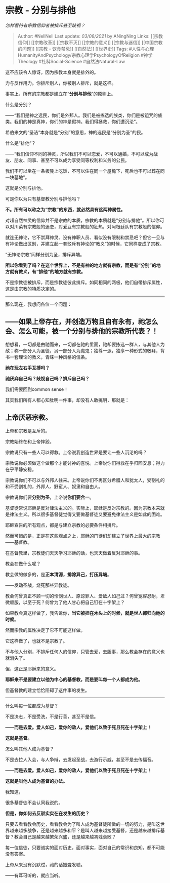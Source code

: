 # 宗教 - 分别与排他
*怎样看待有宗教信仰者被排斥甚至歧视？*

> Author: #NellNell 
Last update: *03/08/2021* by ANingNing
Links: [[宗教信仰]] [[宗教改革]] [[宗教不灭]] [[宗教的意义]] [[宗教与迷信]] [[中国宗教的问题]] [[宗教 - 饮食禁忌]] [[自然法]] [[世界史]]
Tags: #人性与心理HumanityAndPsychology/宗教心理学PsychologyOfReligion #神学Theology #社科Social-Science #自然法Natural-Law 
  

这不应该令人惊讶。因为宗教本身就是排外的。

力与反作用力。你排斥别人，你被别人排斥，就是这样。

事实上，所有的宗教都是建立在“**分别与排他**”的原则上。

什么是分别？

——“我们是神之选民，你们是外邦人。我们是被拣选的族类，你们是被诅咒的族类。我们的神是真神，你们的神是假神。我们得拯救，你们遭沉沦”。

希伯来文的“圣洁”本身就是“分别”的意思，神的选民是“分别为圣”的民。

什么是“排他”？

——“我们信仰不同的神灵，所以我们不可以恋爱，不可以通婚，不可以成为战友、朋友、同事、甚至不可以成为享受同等权利和义务的公民。

我们不可以坐在一条板凳上吃饭，不可以住在同一个屋檐下，死后也不可以葬在同一块墓地”。

这就是分别与排他。

可是你以为只有基督教分别与排他吗？

**不。所有可以称之为“宗教”的东西，就必然具有这两种属性。**

对超自然神灵的信仰并不是宗教的本质，宗教的本质就是“分别与排他”。所以你可以对川菜有宗教般的迷恋，对爱豆有宗教般的狂热，对阿根廷队有宗教般的信仰。

就连无神论，它不崇拜神灵、没有神职人员、看似没有限制和禁忌吧？但它一旦与有神论做出区别，并建立起一套驳斥有神论的“教义”的时候，它同样变成了宗教。

“无神论宗教”同样分别为圣，排斥异端。

**所以你看到了吗？在这个世界上，不是有神的地方就有宗教，而是有“分别”的地方就有教义，有“排他”的地方就有宗教。**

不是宗教徒被排斥，而是宗教徒彼此排斥。如同相同的两极，他们自带排斥属性，这是由宗教的特质决定的。

---

那么现在，我想问各位一个问题：

## **——如果上帝存在，并创造万物且自有永有，祂怎么会、怎么可能，被一个分别与排他的宗教所代表？！**

想想看，一切都是由祂而来，一切都在祂的里面，祂却要拣选一群人，与其他人为敌；称一部分人为圣徒，另一部分人为魔鬼；独尊一派，独享一种形式的敬拜，背书一套理论的教义，青睐一种风格的信条。

**祂在玩左右手互搏吗？**

**祂厌弃自己吗？歧视自己吗？排斥自己吗？**

  

  

我们需要回到common sense！

其实我们所有人都心知肚明一件事，却没有人敢挑明，那就是：

## 上帝厌恶宗教。

上帝和宗教是互斥的。

宗教始终在和上帝摔跤。

宗教说只有一些人可以得救。上帝说我创造世界是要让一些人沉沦的吗？

宗教说你必须做这个做那个才能讨神的喜悦。上帝说你们得救在乎归回安息；得力在乎平静安稳。

宗教说你们不可以与外邦人往来。上帝说你们不再区分希腊人和犹太人，受割礼的和不受割礼的，外邦人、野蛮人、奴隶和自由人。

宗教说你们要**分别为圣**，上帝说**你们要合一**。

  

  

基督徒常说耶稣是反对律法主义的。实际上，耶稣是反对宗教的。因为宗教本来就是律法主义。所以很多基督徒觉得又要做基督徒又要避免律法主义是如此的困难。

耶稣宣告的所有观点，都是与建立宗教的必要条件相排斥。

然而可惜的是，正是在这些观点之上，耶稣的门徒们却建立了世界上最大的宗教——基督教。

在基督教里，宗教徒们天天学习耶稣的话，也天天做着反对耶稣的事。

教会在做什么呢？

教会做的做多的，是**正本清源，排除异己，打压异端**。

——发动圣战，烧死那些异教徒。

教会何曾真正不顾一切的怜悯世人、原谅罪人、爱敌人如己过？何曾宽容忍耐，卑微顺服，以至于死？何曾为了他人甘心把自己钉在十字架上？

如果教会真这样做了，我告诉你，**当它被挂在木头上的时候，就是世人都归向祂的时候**。

然而宗教的属性决定了它不可能这样做。

它这样做了，也就不是宗教了。

不与他人分别，不排斥任何人的信仰，只管去爱，去服事，那么教会存在的意义也就消失了。

但，这正是耶稣来的意义。

**耶稣来不是要建立以他为中心的基督教，而是要叫每一个人都成为他。**

但基督教的建立恰恰阻碍了这件事的发生。

---

什么叫每一位都成为基督？

不是决志，不是受洗，不是行善，甚至不是信。

**——而是去爱。爱人如己，爱你的敌人，爱他们以致于死且死在十字架上！**

**这就是基督。**

怎么叫其他人成为基督？

不是去拉人入会，与人争辩，去发起圣战，去游行示威，甚至不是去传福音。

**——而是去爱。爱人如己，爱你的敌人，爱他们以致于死且死在十字架上！**

**这就是叫他人成为基督的办法。**

  

  

我知道，

很多基督徒不会认同我说的。

**但是，你如何去反驳实实在在发生的历史？**

只要去看看教会历史，看看教会为了叫人成为基督徒所做的一切的努力，是叫这世界越来越多战争，还是越来越多和平？是叫人越来越接受基督，还是越来越排斥基督？教会自己是越来越繁荣兴盛，还是越来越凋残衰败？

每一位信徒，只要诚实的面对历史，面对事实，面对自己的常识和良知，都不可能没有答案。

上帝从来没有沉默过，祂的话振聋发聩。

——有耳可听的，就应当听。